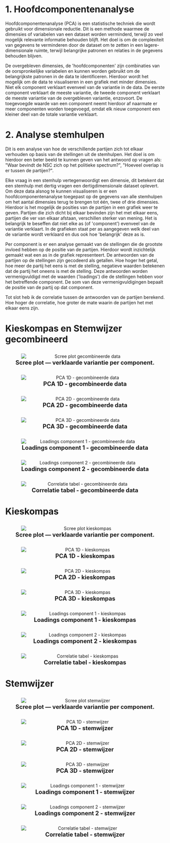 <style>
figure {
  page-break-inside: avoid;
  text-align: center;
  margin: 2em auto;
}
figure figcaption {
  font-weight: bold;
  font-size: 1.3em;
  margin-bottom: 0.4em;
}
img {
  max-width: 80%;
  height: auto;
  display: block;
  margin: 0 auto;
}
</style>

# 1. Hoofdcomponentenanalyse

Hoofdcomponentenanalyse (PCA) is een statistische techniek die wordt gebruikt voor dimensionale reductie. Dit is een methode  waarmee de dimensies of variabelen van een dataset worden verminderd, terwijl zo veel mogelijk relevante informatie behouden blijft. Het doel is om de complexiteit van gegevens te verminderen door de dataset om te zetten in een lagere-dimensionale ruimte, terwijl belangrijke patronen en relaties in de gegevens behouden blijven.

De overgebleven dimensies, de 'hoofdcomponenten' zijn combinaties van de oorspronkelijke variabelen en kunnen worden gebruikt om de belangrijkste patronen in de data te identificeren. Hierdoor wordt het mogelijk om de data te visualiseren in een grafiek met minder dimensies. Niet elk component verklaart evenveel van de variantie in de data. De eerste component verklaart de meeste variantie, de tweede component verklaart de meeste variantie van de overgebleven variantie, enzovoort. De toegevoegde waarde van een component neemt hierdoor af naarmate er meer componenten worden toegevoegd, omdat elk nieuw component een kleiner deel van de totale variantie verklaart.


# 2. Analyse stemhulpen

Dit is een analyse van hoe de verschillende partijen zich tot elkaar verhouden op basis van de stellingen uit de stemhulpen. Het doel is om hierdoor een beter beeld te kunnen geven van het antwoord op vragen als: "Waar bevindt de NSC zich op het politieke spectrum?", "Hoeveel overlap is er tussen de partijen?".

Elke vraag in een stemhulp vertegenwoordigt een dimensie, dit betekent dat een stemhulp met dertig vragen een dertigdimensionale dataset oplevert. Om deze data alsnog te kunnen visualiseren is er een hoofdcomponentenanalyse toegepast op de gegevens van alle stemhulpen om het aantal dimensies terug te brengen tot één, twee of drie dimensies. Hierdoor is het mogelijk de posities van de partijen in een grafiek weer te geven. Partijen die zich dicht bij elkaar bevinden zijn het met elkaar eens, partijen die ver van elkaar afstaan, verschillen sterker van mening. Het is belangrijk te beseffen dat niet elke as (of 'component') evenveel van de variantie verklaart. In de grafieken staat per as aangegeven welk deel van de variantie wordt verklaard en dus ook hoe 'belangrijk' deze as is.

Per component is er een analyse gemaakt van de stellingen die de grootste invloed hebben op de positie van de partijen. Hierdoor wordt inzichtelijk gemaakt wat een as in de grafiek representeert. De antwoorden van de partijen op de stellingen zijn gecodeerd als getallen. Hoe hoger het getal, hoe meer de partij het eens is met de stelling, negatieve waarden betekenen dat de partij het oneens is met de stelling. Deze antwoorden worden vermenigvuldigd met de waarden ('loadings') die de stellingen hebben voor het betreffende component. De som van deze vermenigvuldigingen bepaalt de positie van de partij op dat component.

Tot slot heb ik de correlatie tussen de antwoorden van de partijen berekend. Hoe hoger de correlatie, hoe groter de mate waarin de partijen het met elkaar eens zijn.

# Kieskompas en Stemwijzer gecombineerd

<figure>
  <img src="images/combined/scree.png"
       alt="Scree plot gecombineerde data">
  <figcaption>Scree plot — verklaarde variantie per component.</figcaption>
</figure>

<figure>
  <img src="images/combined/pca-scatter-1d.png"
       alt="PCA 1D - gecombineerde data">
  <figcaption>PCA 1D - gecombineerde data</figcaption>
</figure>

<figure>
    <img src="images/combined/pca-scatter-2d.png"
         alt="PCA 2D - gecombineerde data">
    <figcaption>PCA 2D - gecombineerde data</figcaption>
</figure>

<figure>
    <img src="images/combined/pca-scatter-3d.png"
         alt="PCA 3D - gecombineerde data">
    <figcaption>PCA 3D - gecombineerde data</figcaption>
</figure>

<figure>
    <img src="images/combined/loadings-graph-pca1.png"
         alt="Loadings component 1 - gecombineerde data">
    <figcaption>Loadings component 1 - gecombineerde data</figcaption>
</figure>

<figure>
    <img src="images/combined/loadings-graph-pca2.png"
         alt="Loadings component 2 - gecombineerde data">
    <figcaption>Loadings component 2 - gecombineerde data</figcaption>
</figure>

<figure>
    <img src="images/combined/corr-graph.png"
         alt="Correlatie tabel - gecombineerde data">
    <figcaption>Correlatie tabel - gecombineerde data</figcaption>
</figure>

# Kieskompas

<figure>
  <img src="images/kieskompas/scree.png"
       alt="Scree plot kieskompas">
  <figcaption>Scree plot — verklaarde variantie per component.</figcaption>
</figure>

<figure>
  <img src="images/kieskompas/pca-scatter-1d.png"
       alt="PCA 1D - kieskompas">
  <figcaption>PCA 1D - kieskompas</figcaption>
</figure>

<figure>
    <img src="images/kieskompas/pca-scatter-2d.png"
         alt="PCA 2D - kieskompas">
    <figcaption>PCA 2D - kieskompas</figcaption>
</figure>

<figure>
    <img src="images/kieskompas/pca-scatter-3d.png"
         alt="PCA 3D - kieskompas">
    <figcaption>PCA 3D - kieskompas</figcaption>
</figure>

<figure>
    <img src="images/kieskompas/loadings-graph-pca1.png"
         alt="Loadings component 1 - kieskompas">
    <figcaption>Loadings component 1 - kieskompas</figcaption>
</figure>

<figure>
    <img src="images/kieskompas/loadings-graph-pca2.png"
         alt="Loadings component 2 - kieskompas">
    <figcaption>Loadings component 2 - kieskompas</figcaption>
</figure>

<figure>
    <img src="images/kieskompas/corr-graph.png"
         alt="Correlatie tabel - kieskompas">
    <figcaption>Correlatie tabel - kieskompas</figcaption>
</figure>

# Stemwijzer

<figure>
  <img src="images/stemwijzer/scree.png"
       alt="Scree plot stemwijzer">
  <figcaption>Scree plot — verklaarde variantie per component.</figcaption>
</figure>

<figure>
  <img src="images/stemwijzer/pca-scatter-1d.png"
       alt="PCA 1D - stemwijzer">
  <figcaption>PCA 1D - stemwijzer</figcaption>
</figure>

<figure>
    <img src="images/stemwijzer/pca-scatter-2d.png"
         alt="PCA 2D - stemwijzer">
    <figcaption>PCA 2D - stemwijzer</figcaption>
</figure>

<figure>
    <img src="images/stemwijzer/pca-scatter-3d.png"
         alt="PCA 3D - stemwijzer">
    <figcaption>PCA 3D - stemwijzer</figcaption>
</figure>

<figure>
    <img src="images/stemwijzer/loadings-graph-pca1.png"
         alt="Loadings component 1 - stemwijzer">
    <figcaption>Loadings component 1 - stemwijzer</figcaption>
</figure>

<figure>
    <img src="images/stemwijzer/loadings-graph-pca2.png"
         alt="Loadings component 2 - stemwijzer">
    <figcaption>Loadings component 2 - stemwijzer</figcaption>
</figure>

<figure>
    <img src="images/stemwijzer/corr-graph.png"
         alt="Correlatie tabel - stemwijzer">
    <figcaption>Correlatie tabel - stemwijzer</figcaption>
</figure>
